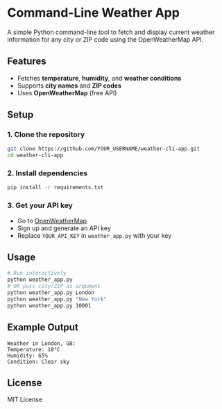 # Command-Line Weather App

A simple Python command-line tool to fetch and display current weather information for any city or ZIP code using the OpenWeatherMap API.

## Features
- Fetches **temperature**, **humidity**, and **weather conditions**
- Supports **city names** and **ZIP codes**
- Uses **OpenWeatherMap** (free API)

## Setup

### 1. Clone the repository
```bash
git clone https://github.com/YOUR_USERNAME/weather-cli-app.git
cd weather-cli-app
```

### 2. Install dependencies
```bash
pip install -r requirements.txt
```

### 3. Get your API key
- Go to [OpenWeatherMap](https://openweathermap.org/api)
- Sign up and generate an API key
- Replace `YOUR_API_KEY` in `weather_app.py` with your key

## Usage
```bash
# Run interactively
python weather_app.py
# OR pass city/ZIP as argument
python weather_app.py London
python weather_app.py "New York"
python weather_app.py 10001
```

## Example Output
```
Weather in London, GB:
Temperature: 18°C
Humidity: 65%
Condition: Clear sky
```

## License
MIT License
